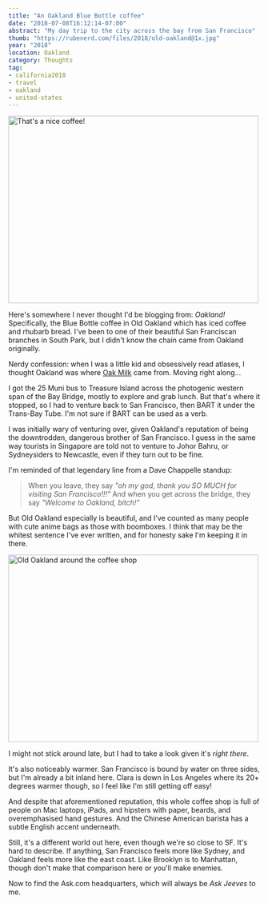 ```yaml
---
title: "An Oakland Blue Bottle coffee"
date: "2018-07-08T16:12:14-07:00"
abstract: "My day trip to the city across the bay from San Francisco"
thumb: "https://rubenerd.com/files/2018/old-oakland@1x.jpg"
year: "2018"
location: Oakland
category: Thoughts
tag:
- california2018
- travel
- oakland
- united-states
---
```

<p><img src="https://rubenerd.com/files/2018/oakland-blue-bottle@1x.jpg" srcset="https://rubenerd.com/files/2018/oakland-blue-bottle@1x.jpg 1x, https://rubenerd.com/files/2018/oakland-blue-bottle@2x.jpg 2x" alt="That's a nice coffee!" style="width:500px; height:375px;" /></p>

Here's somewhere I never thought I'd be blogging from: *Oakland!* Specifically, the Blue Bottle coffee in Old Oakland which has iced coffee and rhubarb bread. I've been to one of their beautiful San Franciscan branches in South Park, but I didn't know the chain came from Oakland originally.

Nerdy confession: when I was a little kid and obsessively read atlases, I thought Oakland was where [Oak Milk] came from. Moving right along...

I got the 25 Muni bus to Treasure Island across the photogenic western span of the Bay Bridge, mostly to explore and grab lunch. But that's where it stopped, so I had to venture back to San Francisco, then BART it under the Trans-Bay Tube. I'm not sure if BART can be used as a verb.

I was initially wary of venturing over, given Oakland's reputation of being the downtrodden, dangerous brother of San Francisco. I guess in the same way tourists in Singapore are told not to venture to Johor Bahru, or Sydneysiders to Newcastle, even if they turn out to be fine.

I'm reminded of that legendary line from a Dave Chappelle standup:

> When you leave, they say *"oh my god, thank you SO MUCH for visiting San Francisco!!!"* And when you get across the bridge, they say *"Welcome to Oakland, bitch!"*

But Old Oakland especially is beautiful, and I've counted as many people with cute anime bags as those with boomboxes. I think that may be the whitest sentence I've ever written, and for honesty sake I'm keeping it in there.

<p><img src="https://rubenerd.com/files/2018/old-oakland@1x.jpg" srcset="https://rubenerd.com/files/2018/old-oakland@1x.jpg 1x, https://rubenerd.com/files/2018/old-oakland@2x.jpg 2x" alt="Old Oakland around the coffee shop" style="width:500px; height:375px;" /></p>

I might not stick around late, but I had to take a look given it's *right there*.

It's also noticeably warmer. San Francisco is bound by water on three sides, but I'm already a bit inland here. Clara is down in Los Angeles where its 20+ degrees warmer though, so I feel like I'm still getting off easy!

And despite that aforementioned reputation, this whole coffee shop is full of people on Mac laptops, iPads, and hipsters with paper, beards, and overemphasised hand gestures. And the Chinese American barista has a subtle English accent underneath.

Still, it's a different world out here, even though we're so close to SF. It's hard to describe. If anything, San Francisco feels more like Sydney, and Oakland feels more like the east coast. Like Brooklyn is to Manhattan, though don't make that comparison here or you'll make enemies.

Now to find the Ask.com headquarters, which will always be *Ask Jeeves* to me.

[Oak Milk]: https://en.wikipedia.org/wiki/Oak_(flavoured_milk)
